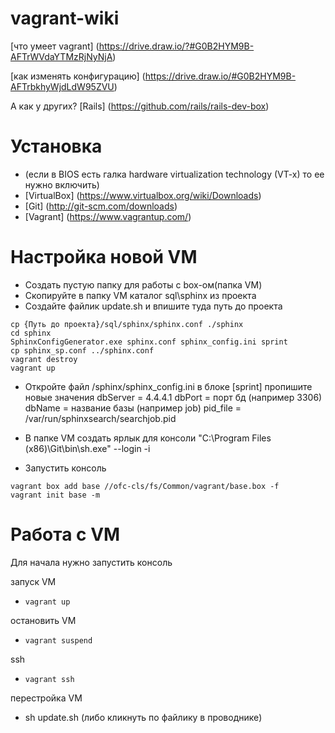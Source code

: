 # vagrant-wiki

[что умеет vagrant] (https://drive.draw.io/?#G0B2HYM9B-AFTrWVdaYTMzRjNyNjA)

[как изменять конфигурацию] (https://drive.draw.io/#G0B2HYM9B-AFTrbkhyWjdLdW95ZVU)

А как у других? [Rails] (https://github.com/rails/rails-dev-box)


# Установка
- (если в BIOS есть галка hardware virtualization technology (VT-x) то ее нужно включить)
- [VirtualBox] (https://www.virtualbox.org/wiki/Downloads)
- [Git] (http://git-scm.com/downloads)
- [Vagrant] (https://www.vagrantup.com/)

# Настройка новой VM
- Создать пустую папку для работы с box-ом(папка VM)
- Скопируйте в папку VM каталог sql\sphinx из проекта
- Создайте файлик update.sh и впишите туда путь до проекта
```
cp {Путь до проекта}/sql/sphinx/sphinx.conf ./sphinx
cd sphinx 
SphinxConfigGenerator.exe sphinx.conf sphinx_config.ini sprint
cp sphinx_sp.conf ../sphinx.conf
vagrant destroy
vagrant up
```
- Откройте файл /sphinx/sphinx_config.ini в блоке [sprint] пропишите новые значения
 dbServer = 4.4.4.1
 dbPort = порт бд (например 3306)
 dbName = название базы (например job)
 pid_file = /var/run/sphinxsearch/searchjob.pid

- В папке VM создать ярлык для консоли "C:\Program Files (x86)\Git\bin\sh.exe" --login -i
- Запустить консоль
``` 
vagrant box add base //ofc-cls/fs/Common/vagrant/base.box -f
vagrant init base -m
```

# Работа с VM
Для начала нужно запустить консоль

запуск VM
- `vagrant up`

остановить VM
- `vagrant suspend`

ssh
 - `vagrant ssh`
 
перестройка VM
- sh update.sh (либо кликнуть по файлику в проводнике)
 


